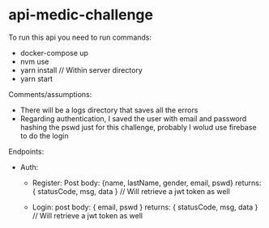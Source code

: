 # api-medic-challenge

To run this api you need to run commands:
<!-- So far docker only contains db, but it could also dockerize server api -->
- docker-compose up 
- nvm use
- yarn install // Within server directory
- yarn start

Comments/assumptions:
- There will be a logs directory that saves all the errors
- Regarding authentication, I saved the user with email and password hashing the pswd just for this challenge, probably I wolud use firebase to do the login


Endpoints: 
- Auth:
    - Register: 
        Post
        body: {name, lastName, gender, email, pswd}
        returns: { statusCode, msg, data } // Will retrieve a jwt token as well

    - Login:
        post
        body: { email, pswd }
        returns: { statusCode, msg, data } // Will retrieve a jwt token as well
